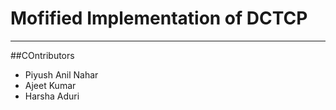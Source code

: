 Mofified Implementation of DCTCP
================================
---
##COntributors
* Piyush Anil Nahar
* Ajeet Kumar
* Harsha Aduri
